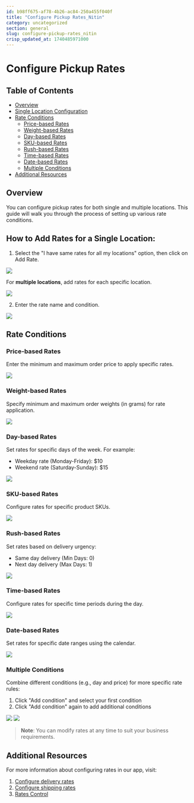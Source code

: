 ```yaml
---
id: b98ff675-af78-4b26-ac84-250a455f040f
title: "Configure Pickup Rates_Nitin"
category: uncategorized
section: general
slug: configure-pickup-rates_nitin
crisp_updated_at: 1740485971000
---
```


# Configure Pickup Rates

## Table of Contents
- [Overview](#overview)
- [Single Location Configuration](#how-to-add-rates-for-a-single-location)
- [Rate Conditions](#rate-conditions)
  - [Price-based Rates](#price-based-rates)
  - [Weight-based Rates](#weight-based-rates)
  - [Day-based Rates](#day-based-rates)
  - [SKU-based Rates](#sku-based-rates)
  - [Rush-based Rates](#rush-based-rates)
  - [Time-based Rates](#time-based-rates)
  - [Date-based Rates](#date-based-rates)
  - [Multiple Conditions](#multiple-conditions)
- [Additional Resources](#additional-resources)

## Overview
You can configure pickup rates for both single and multiple locations. This guide will walk you through the process of setting up various rate conditions.

## How to Add Rates for a Single Location:

1. Select the "I have same rates for all my locations" option, then click on Add Rate.

![](https://storage.crisp.chat/users/helpdesk/website/ca826b447482b000/screenshot-2025-01-14-175700_13kuovj.png)

For **multiple locations**, add rates for each specific location.

![](https://storage.crisp.chat/users/helpdesk/website/ca826b447482b000/screenshot-2025-01-14-175839_1kmmvms.png)

2. Enter the rate name and condition.

![](https://storage.crisp.chat/users/helpdesk/website/ca826b447482b000/ratenamecondition_g2718c.png)

## Rate Conditions

### Price-based Rates
Enter the minimum and maximum order price to apply specific rates.

![](https://storage.crisp.chat/users/helpdesk/website/ca826b447482b000/screenshot-2024-12-16-122439_1k5kf7c.png)

### Weight-based Rates
Specify minimum and maximum order weights (in grams) for rate application.

![](https://storage.crisp.chat/users/helpdesk/website/ca826b447482b000/screenshot-2024-12-16-122451_iethz5.png)

### Day-based Rates
Set rates for specific days of the week. For example:
- Weekday rate (Monday-Friday): $10
- Weekend rate (Saturday-Sunday): $15

![](https://storage.crisp.chat/users/helpdesk/website/ca826b447482b000/screenshot-2024-12-16-122508_rzwl5n.png)

### SKU-based Rates
Configure rates for specific product SKUs.

![](https://storage.crisp.chat/users/helpdesk/website/ca826b447482b000/screenshot-2024-12-16-122541_140nr06.png)

### Rush-based Rates
Set rates based on delivery urgency:
- Same day delivery (Min Days: 0)
- Next day delivery (Max Days: 1)

![](https://storage.crisp.chat/users/helpdesk/website/ca826b447482b000/screenshot-2024-12-16-122552_5va36d.png)

### Time-based Rates
Configure rates for specific time periods during the day.

![](https://storage.crisp.chat/users/helpdesk/website/ca826b447482b000/screenshot-2024-12-16-122623_cvo4r2.png)

### Date-based Rates
Set rates for specific date ranges using the calendar.

![](https://storage.crisp.chat/users/helpdesk/website/ca826b447482b000/screenshot-2024-12-16-122609_v1ov04.png)

### Multiple Conditions
Combine different conditions (e.g., day and price) for more specific rate rules:

1. Click "Add condition" and select your first condition
2. Click "Add condition" again to add additional conditions

![](https://storage.crisp.chat/users/helpdesk/website/ca826b447482b000/screenshot-2024-12-16-122639_1vcvw6n.png)
![](https://storage.crisp.chat/users/helpdesk/website/ca826b447482b000/screenshot-2024-12-16-122655_13ygahs.png)

> **Note**: You can modify rates at any time to suit your business requirements.

## Additional Resources

For more information about configuring rates in our app, visit:

1. [Configure delivery rates](https://help.birdchime.com/en-us/article/configure-delivery-rates-1xbrder/)
2. [Configure shipping rates](https://help.birdchime.com/en-us/article/configure-shipping-rates-llsy16/)
3. [Rates Control](https://help.birdchime.com/en-us/article/rates-control-jjcrrp/)
